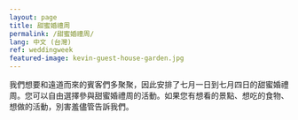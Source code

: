 ```yaml
---
layout: page
title: 甜蜜婚禮周
permalink: /甜蜜婚禮周/
lang: 中文 (台灣)
ref: weddingweek
featured-image: kevin-guest-house-garden.jpg
---
```


我們想要和遠道而來的賓客們多聚聚，因此安排了七月一日到七月四日的甜蜜婚禮周。您可以自由選擇參與甜蜜婚禮周的活動。如果您有想看的景點、想吃的食物、想做的活動，別害羞儘管告訴我們。
